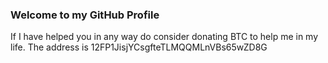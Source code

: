 ### Welcome to my GitHub Profile
If I have helped you in any way do consider donating BTC to help me in my life. The address is 12FP1JisjYCsgfteTLMQQMLnVBs65wZD8G
